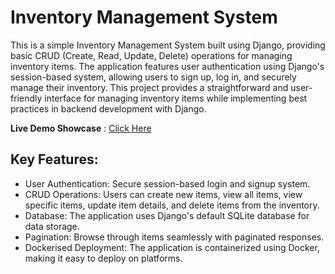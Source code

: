 # Inventory Management System

This is a simple Inventory Management System built using Django, providing basic CRUD (Create, Read, Update, Delete) operations for managing inventory items. The application features user authentication using Django's session-based system, allowing users to sign up, log in, and securely manage their inventory. This project provides a straightforward and user-friendly interface for managing inventory items while implementing best practices in backend development with Django.

**Live Demo Showcase** : [Click Here](https://inventorymanagement-production-79c0.up.railway.app/)

## Key Features:
- User Authentication: Secure session-based login and signup system.
- CRUD Operations: Users can create new items, view all items, view specific items, update item details, and delete items from the inventory.
- Database: The application uses Django's default SQLite database for data storage.
- Pagination: Browse through items seamlessly with paginated responses.
- Dockerised Deployment: The application is containerized using Docker, making it easy to deploy on platforms.
